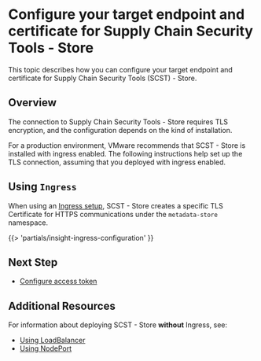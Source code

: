 # Configure your target endpoint and certificate for Supply Chain Security Tools - Store

This topic describes how you can configure your target endpoint and certificate for Supply Chain Security Tools (SCST) - Store.

## Overview

The connection to Supply Chain Security Tools - Store requires TLS
encryption, and the configuration depends on the kind of installation.

For a production environment, VMware recommends that SCST - Store is installed
with ingress enabled. The following instructions help set up the TLS connection,
assuming that you deployed with ingress enabled.

## Using `Ingress`

When using an [Ingress setup](ingress.hbs.md), SCST - Store creates a
specific TLS Certificate for HTTPS communications under the `metadata-store`
namespace.

{{> 'partials/insight-ingress-configuration' }}

## Next Step

- [Configure access token](configure-access-token.hbs.md)

## <a id='additional-resources'></a>Additional Resources

For information about deploying SCST - Store **without** Ingress, see:

- [Using LoadBalancer](use-load-balancer.hbs.md)
- [Using NodePort](use-node-port.hbs.md)
